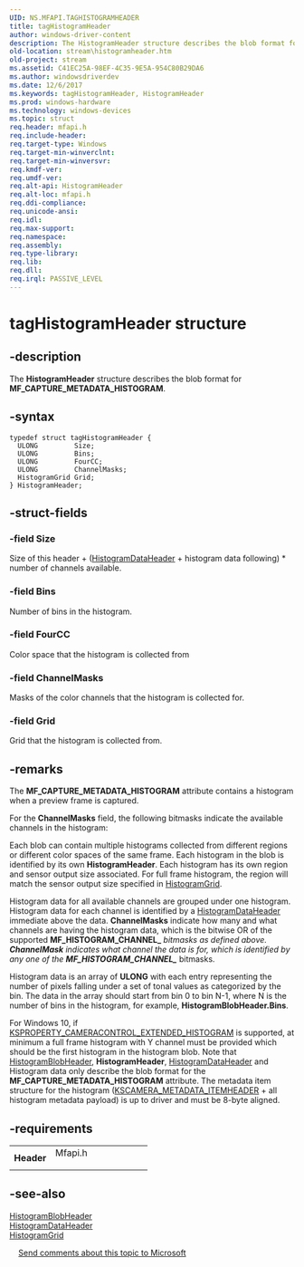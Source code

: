 ```yaml
---
UID: NS.MFAPI.TAGHISTOGRAMHEADER
title: tagHistogramHeader
author: windows-driver-content
description: The HistogramHeader structure describes the blob format for MF_CAPTURE_METADATA_HISTOGRAM.
old-location: stream\histogramheader.htm
old-project: stream
ms.assetid: C41EC25A-98EF-4C35-9E5A-954C80B29DA6
ms.author: windowsdriverdev
ms.date: 12/6/2017
ms.keywords: tagHistogramHeader, HistogramHeader
ms.prod: windows-hardware
ms.technology: windows-devices
ms.topic: struct
req.header: mfapi.h
req.include-header: 
req.target-type: Windows
req.target-min-winverclnt: 
req.target-min-winversvr: 
req.kmdf-ver: 
req.umdf-ver: 
req.alt-api: HistogramHeader
req.alt-loc: mfapi.h
req.ddi-compliance: 
req.unicode-ansi: 
req.idl: 
req.max-support: 
req.namespace: 
req.assembly: 
req.type-library: 
req.lib: 
req.dll: 
req.irql: PASSIVE_LEVEL
---
```


# tagHistogramHeader structure



## -description
The <b>HistogramHeader</b>  structure describes the blob format for <b>MF_CAPTURE_METADATA_HISTOGRAM</b>.


## -syntax

````
typedef struct tagHistogramHeader {
  ULONG         Size;
  ULONG         Bins;
  ULONG         FourCC;
  ULONG         ChannelMasks;
  HistogramGrid Grid;
} HistogramHeader;
````


## -struct-fields

### -field Size

Size of this header + (<a href="stream.histogramdataheader">HistogramDataHeader</a> + histogram data following) * number of channels available.

### -field Bins

Number of bins in the histogram.

### -field FourCC

Color space that the histogram is collected from

### -field ChannelMasks

Masks of the color channels that the histogram is collected for.

### -field Grid

Grid that the histogram is collected from.

## -remarks
The <b>MF_CAPTURE_METADATA_HISTOGRAM</b> attribute contains a  histogram when a preview frame is captured.

For the <b>ChannelMasks</b> field, the following bitmasks indicate the available channels in the histogram:

Each blob can contain multiple histograms collected from different regions or different color spaces of the same frame. Each histogram in the blob is identified by its own <b>HistogramHeader</b>. Each histogram has its own region and sensor output size associated. For full frame histogram, the region will match the sensor output size specified in <a href="stream.histogramgrid">HistogramGrid</a>.

Histogram data for all available channels are grouped under one histogram. Histogram data for each channel is identified by a <a href="stream.histogramdataheader">HistogramDataHeader</a> immediate above the data. <b>ChannelMasks</b> indicate how many and what channels are having the histogram data, which is the bitwise OR of the supported <b>MF_HISTOGRAM_CHANNEL_*</b> bitmasks as defined above. <b>ChannelMask</b> indicates what channel the data is for, which is identified by any one of the <b>MF_HISTOGRAM_CHANNEL_*</b> bitmasks.

Histogram data is an array of <b>ULONG</b> with each entry representing the number of pixels falling under a set of tonal values as categorized by the bin.  The data in the array should start from bin 0 to bin N-1, where N is the number of bins in the histogram, for example, <b>HistogramBlobHeader.Bins</b>.

For Windows 10, if <a href="https://msdn.microsoft.com/library/windows/hardware/dn917945">KSPROPERTY_CAMERACONTROL_EXTENDED_HISTOGRAM</a> is supported, at minimum a full frame histogram with Y channel must be provided which should be the first histogram in the histogram blob.
Note that <a href="stream.histogramblobheader">HistogramBlobHeader</a>, <b>HistogramHeader</b>, <a href="stream.histogramdataheader">HistogramDataHeader</a> and Histogram data only describe the blob format for the <b>MF_CAPTURE_METADATA_HISTOGRAM</b> attribute.  The metadata item structure for the histogram (<a href="stream.kscamera_metadata_itemheader">KSCAMERA_METADATA_ITEMHEADER</a> + all histogram metadata payload) is up to driver and must be 8-byte aligned.

## -requirements
<table>
<tr>
<th width="30%">
Header
</th>
<td width="70%">
<dl>
<dt>Mfapi.h</dt>
</dl>
</td>
</tr>
</table>

## -see-also
<dl>
<dt>
<a href="stream.histogramblobheader">HistogramBlobHeader</a>
</dt>
<dt>
<a href="stream.histogramdataheader">HistogramDataHeader</a>
</dt>
<dt>
<a href="stream.histogramgrid">HistogramGrid</a>
</dt>
</dl>
 
 
<a href="mailto:wsddocfb@microsoft.com?subject=Documentation%20feedback [stream\stream]:%20HistogramHeader structure%20 RELEASE:%20(12/6/2017)&amp;body=%0A%0APRIVACY STATEMENT%0A%0AWe use your feedback to improve the documentation. We don't use your email address for any other purpose, and we'll remove your email address from our system after the issue that you're reporting is fixed. While we're working to fix this issue, we might send you an email message to ask for more info. Later, we might also send you an email message to let you know that we've addressed your feedback.%0A%0AFor more info about Microsoft's privacy policy, see http://privacy.microsoft.com/en-us/default.aspx." title="Send comments about this topic to Microsoft">Send comments about this topic to Microsoft</a>
